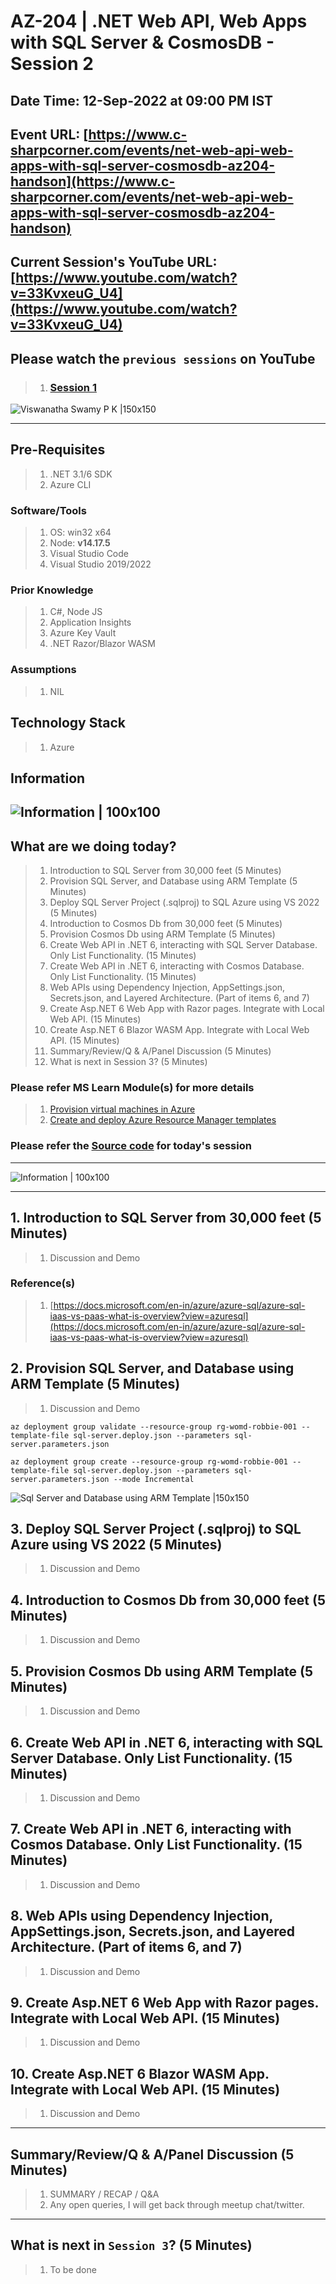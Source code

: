 # AZ-204 | .NET Web API, Web Apps with SQL Server & CosmosDB - Session 2

## Date Time: 12-Sep-2022 at 09:00 PM IST

## Event URL: [https://www.c-sharpcorner.com/events/net-web-api-web-apps-with-sql-server-cosmosdb-az204-handson](https://www.c-sharpcorner.com/events/net-web-api-web-apps-with-sql-server-cosmosdb-az204-handson)

## Current Session's YouTube URL: [https://www.youtube.com/watch?v=33KvxeuG_U4](https://www.youtube.com/watch?v=33KvxeuG_U4)

## Please watch the `previous sessions` on YouTube

>1. ### [Session 1](https://www.youtube.com/watch?v=33KvxeuG_U4)

![Viswanatha Swamy P K |150x150](./Documentation/Images/ViswanathaSwamyPK.PNG)

---

## Pre-Requisites

> 1. .NET 3.1/6 SDK
> 1. Azure CLI

### Software/Tools

> 1. OS: win32 x64
> 1. Node: **v14.17.5**
> 1. Visual Studio Code
> 1. Visual Studio 2019/2022

### Prior Knowledge

> 1. C#, Node JS
> 1. Application Insights
> 1. Azure Key Vault
> 1. .NET Razor/Blazor WASM

### Assumptions

> 1. NIL

## Technology Stack

> 1. Azure

## Information

## ![Information | 100x100](./Documentation/Images/Information.PNG)

## What are we doing today?

> 1. Introduction to SQL Server from 30,000 feet (5 Minutes)
> 1. Provision SQL Server, and Database using ARM Template (5 Minutes)
> 1. Deploy SQL Server Project (.sqlproj) to SQL Azure using VS 2022 (5 Minutes)
> 1. Introduction to Cosmos Db from 30,000 feet (5 Minutes)
> 1. Provision Cosmos Db using ARM Template (5 Minutes)
> 1. Create Web API in .NET 6, interacting with SQL Server Database. Only List Functionality. (15 Minutes)
> 1. Create Web API in .NET 6, interacting with Cosmos Database. Only List Functionality. (15 Minutes)
> 1. Web APIs using Dependency Injection, AppSettings.json, Secrets.json, and Layered Architecture. (Part of items 6, and 7)
> 1. Create Asp.NET 6 Web App with Razor pages. Integrate with Local Web API. (15 Minutes)
> 1. Create Asp.NET 6 Blazor WASM App. Integrate with Local Web API. (15 Minutes)
> 1. Summary/Review/Q & A/Panel Discussion (5 Minutes)
> 1. What is next in Session 3? (5 Minutes)

### Please refer MS Learn Module(s) for more details

> 1. [Provision virtual machines in Azure](https://docs.microsoft.com/en-gb/learn/modules/provision-virtual-machines-azure/)
> 1. [Create and deploy Azure Resource Manager templates](https://docs.microsoft.com/en-gb/learn/modules/create-deploy-azure-resource-manager-templates/)

### Please refer the [**Source code**](https://github.com/vishipayyallore/speaker-series-2022/tree/main/csharp-corner) for today's session

---

![Information | 100x100](./Documentation/Images/SeatBelt.PNG)

---

## 1. Introduction to SQL Server from 30,000 feet (5 Minutes)

> 1. Discussion and Demo

### Reference(s)

> 1. [https://docs.microsoft.com/en-in/azure/azure-sql/azure-sql-iaas-vs-paas-what-is-overview?view=azuresql](https://docs.microsoft.com/en-in/azure/azure-sql/azure-sql-iaas-vs-paas-what-is-overview?view=azuresql)

## 2. Provision SQL Server, and Database using ARM Template (5 Minutes)

> 1. Discussion and Demo

```azurecli
az deployment group validate --resource-group rg-womd-robbie-001 --template-file sql-server.deploy.json --parameters sql-server.parameters.json

az deployment group create --resource-group rg-womd-robbie-001 --template-file sql-server.deploy.json --parameters sql-server.parameters.json --mode Incremental
```

![Sql Server and Database using ARM Template |150x150](./Documentation/Images/ARM_SqlServer_Database.PNG)

## 3. Deploy SQL Server Project (.sqlproj) to SQL Azure using VS 2022 (5 Minutes)

> 1. Discussion and Demo

## 4. Introduction to Cosmos Db from 30,000 feet (5 Minutes)

> 1. Discussion and Demo

## 5. Provision Cosmos Db using ARM Template (5 Minutes)

> 1. Discussion and Demo

## 6. Create Web API in .NET 6, interacting with SQL Server Database. Only List Functionality. (15 Minutes)

> 1. Discussion and Demo

## 7. Create Web API in .NET 6, interacting with Cosmos Database. Only List Functionality. (15 Minutes)

> 1. Discussion and Demo

## 8. Web APIs using Dependency Injection, AppSettings.json, Secrets.json, and Layered Architecture. (Part of items 6, and 7)

> 1. Discussion and Demo

## 9. Create Asp.NET 6 Web App with Razor pages. Integrate with Local Web API. (15 Minutes)

> 1. Discussion and Demo

## 10. Create Asp.NET 6 Blazor WASM App. Integrate with Local Web API. (15 Minutes)

> 1. Discussion and Demo

---

## Summary/Review/Q & A/Panel Discussion (5 Minutes)

> 1. SUMMARY / RECAP / Q&A
> 2. Any open queries, I will get back through meetup chat/twitter.

---

## What is next in `Session 3`? (5 Minutes)

> 1. To be done
